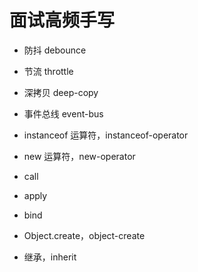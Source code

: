 # 面试高频手写

* 防抖 debounce

* 节流 throttle

* 深拷贝 deep-copy

* 事件总线 event-bus

* instanceof 运算符，instanceof-operator

* new 运算符，new-operator

* call

* apply

* bind

* Object.create，object-create

* 继承，inherit